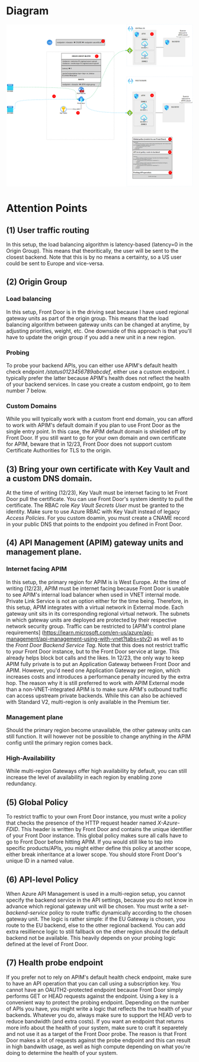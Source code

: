 
# Diagram
![frontdoor-apim-option1](../../images/frontdoorapim1.png)

# Attention Points
## (1) User traffic routing 
In this setup, the load balancing algorithm is latency-based (latency=0 in the Origin Group). This means that theoritically, the user will be sent to the closest backend. Note that this is by no means a certainty, so a US user could be sent to Europe and vice-versa.

## (2) Origin Group
### Load balancing
In this setup, Front Door is in the driving seat because I have used regional gateway units as part of the origin group. This means that the load balancing algorithm between gateway units can be changed at anytime, by adjusting priorities, weight, etc.
One downside of this approach is that you'll have to update the origin group if you add a new unit in a new region. 
### Probing
To probe your backend APIs, you can either use APIM's default health check endpoint */status0123456789abcdef*, either use a custom endpoint. I typically prefer the latter because APIM's health does not reflect the health of your backend services. In case you create a custom endpoint, go to item number 7 below. 

### Custom Domains
While you will typically work with a custom front end domain, you can afford to work with APIM's default domain if you plan to use Front Door as the single entry point. In this case, the APIM default domain is shielded off by Front Door. If you still want to go for your own domain and own certificate for APIM, beware that in 12/23, Front Door does not support custom Certificate Authorities for TLS to the origin.

## (3) Bring your own certificate with Key Vault and a custom DNS domain.
At the time of writing (12/23), Key Vault must be internet facing to let Front Door pull the certificate. You can use Front Door's system identity to pull the certificate. The RBAC role *Key Vault Secrets User* must be granted to the identity. Make sure to use Azure RBAC with Key Vault instead of legacy *Access Policies*. For you custom doamin, you must create a CNAME record in your public DNS that points to the endpoint you defined in Front Door.

## (4) API Management (APIM) gateway units and management plane.
### Internet facing APIM
In this setup, the primary region for APIM is is West Europe. At the time of writing (12/23), APIM must be internet facing because Front Door is unable to see APIM's internal load balancer when used in VNET internal mode. Private Link Service is not an option either for the time being. 
Therefore, in this setup, APIM integrates with a virtual network in External mode. Each gateway unit sits in its corresponding regional virtual network. The subnets in which gateway units are deployed are protected by their respective network security group. 
Traffic can be restricted to [APIM's control plane requirements] (https://learn.microsoft.com/en-us/azure/api-management/api-management-using-with-vnet?tabs=stv2) as well as to the *Front Door Backend Service Tag*. Note that this does not restrict traffic to *your* Front Door instance, but to the Front Door service at large. This already helps block bot calls and the likes. In 12/23, the only way to keep APIM fully private is to put an Application Gateway between Front Door and APIM. However, you'd need one Application Gateway per region, which increases costs and introduces a performance penalty incured by the extra hop. The reason why it is still preferred to work with APIM External mode than a non-VNET-integrated APIM is to make sure APIM's outbound traffic can access upstream private backends. While this can also be achieved with Standard V2, multi-region is only available in the Premium tier.
### Management plane
Should the primary region become unavailable, the other gateway units can still function. It will however not be possible to change anything in the APIM config until the primary region comes back.
### High-Availability
While multi-region Gateways offer high availability by default, you can still increase the level of availability in each region by enabling zone redundancy.

## (5) Global Policy
To restrict traffic to your own Front Door instance, you must write a policy that checks the presence of the HTTP request header named *X-Azure-FDID*. This header is written by Front Door and contains the unique identifier of your Front Door instance. 
This global policy makes sure all calls have to go to Front Door before hitting APIM. If you would still like to tap into specific products/APIs, you might either define this policy at another scope, either break inheritance at a lower scope. 
You should store Front Door's unique ID in a named value.

## (6) API-level Policy
When Azure API Management is used in a multi-region setup, you cannot specify the backend service in the API settings, because you do not know in advance which regional gateway unit will be chosen. You must write a *set-backend-service* policy to route traffic dynamically according to the chosen gateway unit. The logic is rather simple: if the EU Gateway is chosen, you route to the EU backend, else to the other regional backend. You can add extra resillience logic to still fallback on the other region should the default backend not be available. This heavily depends on your probing logic defined at the level of Front Door. 

## (7) Health probe endpoint
If you prefer not to rely on APIM's default health check endpoint, make sure to have an API operation that you can call using a subscription key. You cannot have an OAUTH2-protected endpoint because Front Door simply performs GET or HEAD requests against the endpoint. Using a key is a convenient way to protect the probing endpoint. Depending on the number of APIs you have, you might write a logic that reflects the true health of your backends. Whatever you do, always make sure to support the HEAD verb to reduce bandwidth (and extra costs). If you want an endpoint that returns more info about the health of your system, make sure to craft it separetely and not use it as a target of the Front Door probe. The reason is that Front Door makes a lot of requests against the probe endpoint and this can result in high bandwith usage, as well as high compute depending on what you're doing to determine the health of your system.
